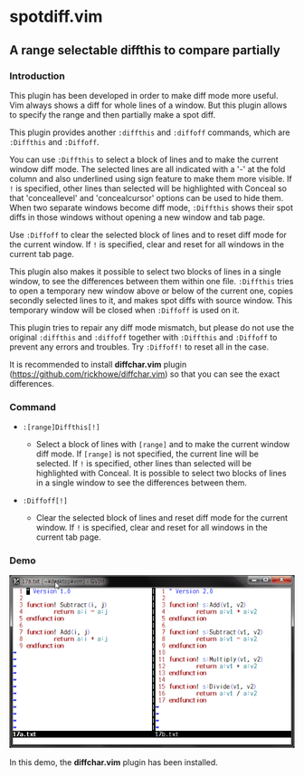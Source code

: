 # spotdiff.vim

## A range selectable diffthis to compare partially

### Introduction

This plugin has been developed in order to make diff mode more useful.
Vim always shows a diff for whole lines of a window. But this plugin allows
to specify the range and then partially make a spot diff.

This plugin provides another `:diffthis` and `:diffoff` commands, which are
`:Diffthis` and `:Diffoff`.

You can use `:Diffthis` to select a block of lines and to make the current
window diff mode. The selected lines are all indicated with a '-' at the fold
column and also underlined using sign feature to make them more visible.
If `!` is specified, other lines than selected will be highlighted with Conceal
so that 'conceallevel' and 'concealcursor' options can be used to hide them.
When two separate windows become diff mode, `:Diffthis` shows their spot diffs
in those windows without opening a new window and tab page.

Use `:Diffoff` to clear the selected block of lines and to reset diff mode
for the current window. If `!` is specified, clear and reset for all windows
in the current tab page.

This plugin also makes it possible to select two blocks of lines in a single
window, to see the differences between them within one file. `:Diffthis`
tries to open a temporary new window above or below of the current one,
copies secondly selected lines to it, and makes spot diffs with source window.
This temporary window will be closed when `:Diffoff` is used on it.

This plugin tries to repair any diff mode mismatch, but please do not use the
original `:diffthis` and `:diffoff` together with `:Diffthis` and `:Diffoff`
to prevent any errors and troubles. Try `:Diffoff!` to reset all in the case.

It is recommended to install **diffchar.vim** plugin
(https://github.com/rickhowe/diffchar.vim) so that
you can see the exact differences.

### Command

* `:[range]Diffthis[!]`
  * Select a block of lines with `[range]` and to make the current window
    diff mode. If `[range]` is not specified, the current line will be
    selected. If `!` is specified, other lines than selected will be
    highlighted with Conceal. It is possible to select two blocks of
    lines in a single window to see the differences between them.

* `:Diffoff[!]`
  * Clear the selected block of lines and reset diff mode for the current
    window. If `!` is specified, clear and reset for all windows in the
    current tab page.

### Demo

![demo](demo.gif)

In this demo, the **diffchar.vim** plugin has been installed.
